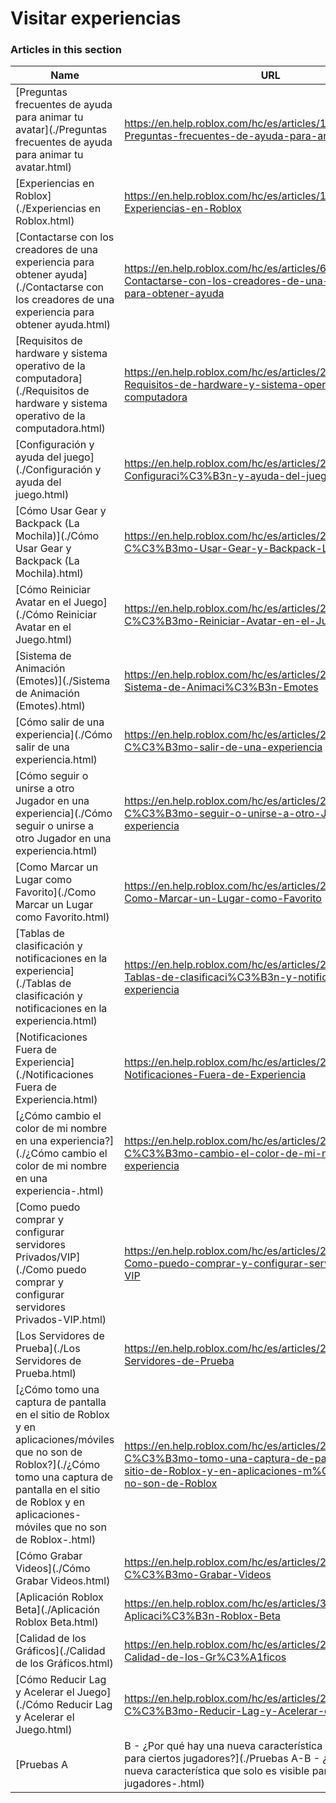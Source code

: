 # Visitar experiencias  
### Articles in this section
Name|URL
-|-
[Preguntas frecuentes de ayuda para animar tu avatar](./Preguntas frecuentes de ayuda para animar tu avatar.html) |https://en.help.roblox.com/hc/es/articles/17877687557396-Preguntas-frecuentes-de-ayuda-para-animar-tu-avatar
[Experiencias en Roblox](./Experiencias en Roblox.html) |https://en.help.roblox.com/hc/es/articles/115004734603-Experiencias-en-Roblox
[Contactarse con los creadores de una experiencia para obtener ayuda](./Contactarse con los creadores de una experiencia para obtener ayuda.html) |https://en.help.roblox.com/hc/es/articles/6566665691924-Contactarse-con-los-creadores-de-una-experiencia-para-obtener-ayuda
[Requisitos de hardware y sistema operativo de la computadora](./Requisitos de hardware y sistema operativo de la computadora.html) |https://en.help.roblox.com/hc/es/articles/203312800-Requisitos-de-hardware-y-sistema-operativo-de-la-computadora
[Configuración y ayuda del juego](./Configuración y ayuda del juego.html) |https://en.help.roblox.com/hc/es/articles/203314230-Configuraci%C3%B3n-y-ayuda-del-juego
[Cómo Usar Gear y Backpack (La Mochila)](./Cómo Usar Gear y Backpack (La Mochila).html) |https://en.help.roblox.com/hc/es/articles/203314280-C%C3%B3mo-Usar-Gear-y-Backpack-La-Mochila
[Cómo Reiniciar Avatar en el Juego](./Cómo Reiniciar Avatar en el Juego.html) |https://en.help.roblox.com/hc/es/articles/203314290-C%C3%B3mo-Reiniciar-Avatar-en-el-Juego
[Sistema de Animación (Emotes)](./Sistema de Animación (Emotes).html) |https://en.help.roblox.com/hc/es/articles/203314300-Sistema-de-Animaci%C3%B3n-Emotes
[Cómo salir de una experiencia](./Cómo salir de una experiencia.html) |https://en.help.roblox.com/hc/es/articles/203314240-C%C3%B3mo-salir-de-una-experiencia
[Cómo seguir o unirse a otro Jugador en una experiencia](./Cómo seguir o unirse a otro Jugador en una experiencia.html) |https://en.help.roblox.com/hc/es/articles/203314220-C%C3%B3mo-seguir-o-unirse-a-otro-Jugador-en-una-experiencia
[Como Marcar un Lugar como Favorito](./Como Marcar un Lugar como Favorito.html) |https://en.help.roblox.com/hc/es/articles/203313670-Como-Marcar-un-Lugar-como-Favorito
[Tablas de clasificación y notificaciones en la experiencia](./Tablas de clasificación y notificaciones en la experiencia.html) |https://en.help.roblox.com/hc/es/articles/204343250-Tablas-de-clasificaci%C3%B3n-y-notificaciones-en-la-experiencia
[Notificaciones Fuera de Experiencia](./Notificaciones Fuera de Experiencia.html) |https://en.help.roblox.com/hc/es/articles/24769602332692-Notificaciones-Fuera-de-Experiencia
[¿Cómo cambio el color de mi nombre en una experiencia?](./¿Cómo cambio el color de mi nombre en una experiencia-.html) |https://en.help.roblox.com/hc/es/articles/203314200--C%C3%B3mo-cambio-el-color-de-mi-nombre-en-una-experiencia
[Como puedo comprar y configurar servidores Privados/VIP](./Como puedo comprar y configurar servidores Privados-VIP.html) |https://en.help.roblox.com/hc/es/articles/205345050-Como-puedo-comprar-y-configurar-servidores-Privados-VIP
[Los Servidores de Prueba](./Los Servidores de Prueba.html) |https://en.help.roblox.com/hc/es/articles/203314170-Los-Servidores-de-Prueba
[¿Cómo tomo una captura de pantalla en el sitio de Roblox y en aplicaciones/móviles que no son de Roblox?](./¿Cómo tomo una captura de pantalla en el sitio de Roblox y en aplicaciones-móviles que no son de Roblox-.html) |https://en.help.roblox.com/hc/es/articles/203314160--C%C3%B3mo-tomo-una-captura-de-pantalla-en-el-sitio-de-Roblox-y-en-aplicaciones-m%C3%B3viles-que-no-son-de-Roblox
[Cómo Grabar Videos](./Cómo Grabar Videos.html) |https://en.help.roblox.com/hc/es/articles/203314190-C%C3%B3mo-Grabar-Videos
[Aplicación Roblox Beta](./Aplicación Roblox Beta.html) |https://en.help.roblox.com/hc/es/articles/360054053812-Aplicaci%C3%B3n-Roblox-Beta
[Calidad de los Gráficos](./Calidad de los Gráficos.html) |https://en.help.roblox.com/hc/es/articles/203314310-Calidad-de-los-Gr%C3%A1ficos
[Cómo Reducir Lag y Acelerar el Juego](./Cómo Reducir Lag y Acelerar el Juego.html) |https://en.help.roblox.com/hc/es/articles/203314150-C%C3%B3mo-Reducir-Lag-y-Acelerar-el-Juego
[Pruebas A|B - ¿Por qué hay una nueva característica que solo es visible para ciertos jugadores?](./Pruebas A-B - ¿Por qué hay una nueva característica que solo es visible para ciertos jugadores-.html) |https://en.help.roblox.com/hc/es/articles/203312530-Pruebas-A-B-Por-qu%C3%A9-hay-una-nueva-caracter%C3%ADstica-que-solo-es-visible-para-ciertos-jugadores